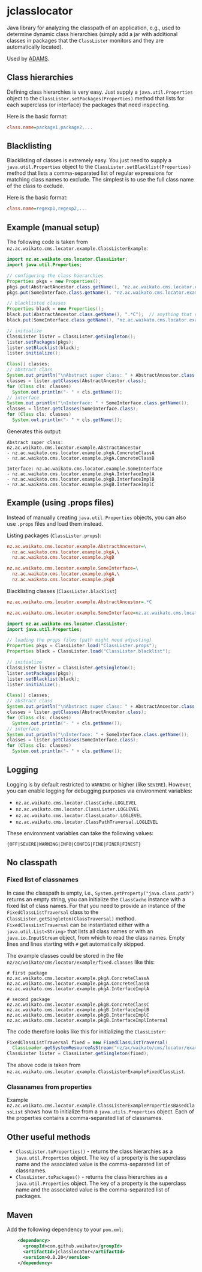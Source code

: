 # jclasslocator

Java library for analyzing the classpath of an application, e.g., used to 
determine dynamic class hierarchies (simply add a jar with additional classes
in packages that the `ClassLister` monitors and they are automatically located).  

Used by [ADAMS](https://adams.cms.waikato.ac.nz/).

## Class hierarchies

Defining class hierarchies is very easy. Just supply a `java.util.Properties`
object to the `ClassLister.setPackages(Properties)` method that lists for
each superclass (or interface) the packages that need inspecting.

Here is the basic format:

```INI
class.name=package1,package2,...
```

## Blacklisting

Blacklisting of classes is extremely easy. You just need to supply a
`java.util.Properties` object to the `ClassLister.setBlacklist(Properties)`
method that lists a comma-separated list of regular expressions for matching
class names to exclude. The simplest is to use the full class name of the
class to exclude.

Here is the basic format:

```INI
class.name=regexp1,regexp2,...
```

## Example (manual setup)

The following code is taken from `nz.ac.waikato.cms.locator.example.ClassListerExample`:

```java
import nz.ac.waikato.cms.locator.ClassLister;
import java.util.Properties;

// configuring the class hierarchies
Properties pkgs = new Properties();
pkgs.put(AbstractAncestor.class.getName(), "nz.ac.waikato.cms.locator.example.pkgA,nz.ac.waikato.cms.locator.example.pkgB");
pkgs.put(SomeInterface.class.getName(), "nz.ac.waikato.cms.locator.example.pkgA,nz.ac.waikato.cms.locator.example.pkgB");

// blacklisted classes
Properties black = new Properties();
black.put(AbstractAncestor.class.getName(), ".*C");  // anything that ends with a capital "C"
black.put(SomeInterface.class.getName(), "nz.ac.waikato.cms.locator.example.pkgB.InterfaceImplInternal");  // specific class

// initialize
ClassLister lister = ClassLister.getSingleton();
lister.setPackages(pkgs);
lister.setBlacklist(black);
lister.initialize();

Class[] classes;
// abstract class
System.out.println("\nAbstract super class: " + AbstractAncestor.class.getName());
classes = lister.getClasses(AbstractAncestor.class);
for (Class cls: classes)
  System.out.println("- " + cls.getName());
// interface
System.out.println("\nInterface: " + SomeInterface.class.getName());
classes = lister.getClasses(SomeInterface.class);
for (Class cls: classes)
  System.out.println("- " + cls.getName());
```

Generates this output:

```
Abstract super class: nz.ac.waikato.cms.locator.example.AbstractAncestor
- nz.ac.waikato.cms.locator.example.pkgA.ConcreteClassA
- nz.ac.waikato.cms.locator.example.pkgA.ConcreteClassB

Interface: nz.ac.waikato.cms.locator.example.SomeInterface
- nz.ac.waikato.cms.locator.example.pkgA.InterfaceImplA
- nz.ac.waikato.cms.locator.example.pkgB.InterfaceImplB
- nz.ac.waikato.cms.locator.example.pkgB.InterfaceImplC
```

## Example (using .props files)

Instead of manually creating `java.util.Properties` objects, you can also
use `.props` files and load them instead.

Listing packages (`ClassLister.props`):
```INI
nz.ac.waikato.cms.locator.example.AbstractAncestor=\
  nz.ac.waikato.cms.locator.example.pkgA,\
  nz.ac.waikato.cms.locator.example.pkgB

nz.ac.waikato.cms.locator.example.SomeInterface=\
  nz.ac.waikato.cms.locator.example.pkgA,\
  nz.ac.waikato.cms.locator.example.pkgB
```

Blacklisting classes (`ClassLister.blacklist`)
```INI
nz.ac.waikato.cms.locator.example.AbstractAncestor=.*C

nz.ac.waikato.cms.locator.example.SomeInterface=nz.ac.waikato.cms.locator.example.pkgB.InterfaceImplInternal
```

```java
import nz.ac.waikato.cms.locator.ClassLister;
import java.util.Properties;

// loading the props files (path might need adjusting)
Properties pkgs = ClassLister.load("ClassLister.props");
Properties black = ClassLister.load("ClassLister.blacklist");

// initialize
ClassLister lister = ClassLister.getSingleton();
lister.setPackages(pkgs);
lister.setBlacklist(black);
lister.initialize();

Class[] classes;
// abstract class
System.out.println("\nAbstract super class: " + AbstractAncestor.class.getName());
classes = lister.getClasses(AbstractAncestor.class);
for (Class cls: classes)
  System.out.println("- " + cls.getName());
// interface
System.out.println("\nInterface: " + SomeInterface.class.getName());
classes = lister.getClasses(SomeInterface.class);
for (Class cls: classes)
  System.out.println("- " + cls.getName());
```


## Logging

Logging is by default restricted to `WARNING` or higher (like `SEVERE`).
However, you can enable logging for debugging purposes via environment 
variables:

* `nz.ac.waikato.cms.locator.ClassCache.LOGLEVEL`
* `nz.ac.waikato.cms.locator.ClassLister.LOGLEVEL`
* `nz.ac.waikato.cms.locator.ClassLocator.LOGLEVEL`
* `nz.ac.waikato.cms.locator.ClassPathTraversal.LOGLEVEL`

These environment variables can take the following values:
```
{OFF|SEVERE|WARNING|INFO|CONFIG|FINE|FINER|FINEST}
```

## No classpath

### Fixed list of classnames
In case the classpath is empty, i.e., `System.getProperty("java.class.path")` 
returns an empty string, you can initialize the `ClassCache` instance with a
fixed list of class names. For that you need to provide an instance of the 
`FixedClassListTraversal` class to the `ClassLister.getSingleton(ClassTraversal)`
method. `FixedClassListTraversal` can be instantiated either with a 
`java.util.List<String>` that lists all class names or with an `java.io.InputStream`
object, from which to read the class names. Empty lines and lines starting with
`#` get automatically skipped.

The example classes could be stored in the file `nz/ac/waikato/cms/locator/example/fixed.classes` 
like this:

```
# first package
nz.ac.waikato.cms.locator.example.pkgA.ConcreteClassA
nz.ac.waikato.cms.locator.example.pkgA.ConcreteClassB
nz.ac.waikato.cms.locator.example.pkgA.InterfaceImplA

# second package
nz.ac.waikato.cms.locator.example.pkgB.ConcreteClassC
nz.ac.waikato.cms.locator.example.pkgB.InterfaceImplB
nz.ac.waikato.cms.locator.example.pkgB.InterfaceImplC
nz.ac.waikato.cms.locator.example.pkgB.InterfaceImplInternal
```

The code therefore looks like this for initializing the `ClassLister`:

```java
FixedClassListTraversal fixed = new FixedClassListTraversal(
  ClassLoader.getSystemResourceAsStream("nz/ac/waikato/cms/locator/example/fixed.classes"));
ClassLister lister = ClassLister.getSingleton(fixed);
```

The above code is taken from `nz.ac.waikato.cms.locator.example.ClassListerExampleFixedClassList`.


### Classnames from properties

Example `nz.ac.waikato.cms.locator.example.ClassListerExamplePropertiesBasedClassList` shows
how to initialize from a `java.utils.Properties` object. Each of the properties contains a
comma-separated list of classnames.


## Other useful methods

* `ClassLister.toProperties()` - returns the class hierarchies as a 
  `java.util.Properties` object. The key of a property is the superclass name
  and the associated value is the comma-separated list of classnames.
* `ClassLister.toPackages()` - returns the class hierarchies as a 
  `java.util.Properties` object. The key of a property is the superclass name
  and the associated value is the comma-separated list of packages.


## Maven

Add the following dependency to your `pom.xml`:

```xml
    <dependency>
      <groupId>com.github.waikato</groupId>
      <artifactId>jclasslocator</artifactId>
      <version>0.0.20</version>
    </dependency>
```
